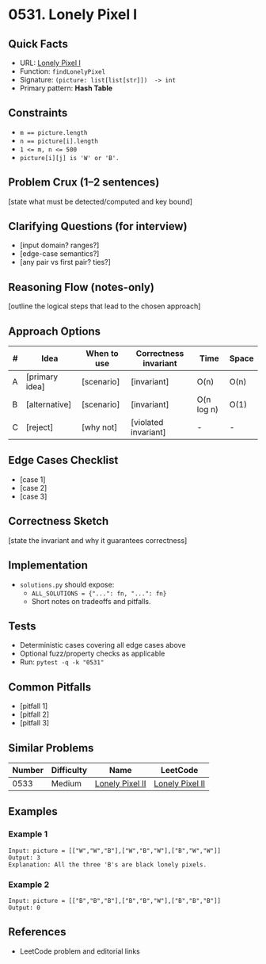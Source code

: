 # 0531. Lonely Pixel I

## Quick Facts

- URL: [Lonely Pixel I](https://leetcode.com/problems/lonely-pixel-i/)
- Function: `findLonelyPixel`
- Signature: `(picture: list[list[str]])  -> int`
- Primary pattern: **Hash Table**

## Constraints

- `m == picture.length`
- `n == picture[i].length`
- `1 <= m, n <= 500`
- `picture[i][j] is 'W' or 'B'.`

## Problem Crux (1–2 sentences)

[state what must be detected/computed and key bound]

## Clarifying Questions (for interview)

- [input domain? ranges?]
- [edge-case semantics?]
- [any pair vs first pair? ties?]

## Reasoning Flow (notes-only)

[outline the logical steps that lead to the chosen approach]

## Approach Options

| #   | Idea           | When to use | Correctness invariant | Time       | Space |
| --- | -------------- | ----------- | --------------------- | ---------- | ----- |
| A   | [primary idea] | [scenario]  | [invariant]           | O(n)       | O(n)  |
| B   | [alternative]  | [scenario]  | [invariant]           | O(n log n) | O(1)  |
| C   | [reject]       | [why not]   | [violated invariant]  | -          | -     |

## Edge Cases Checklist

- [case 1]
- [case 2]
- [case 3]

## Correctness Sketch

[state the invariant and why it guarantees correctness]

## Implementation

- `solutions.py` should expose:
    - `ALL_SOLUTIONS = {"...": fn, "...": fn}`
    - Short notes on tradeoffs and pitfalls.

## Tests

- Deterministic cases covering all edge cases above
- Optional fuzz/property checks as applicable
- Run: `pytest -q -k "0531"`

## Common Pitfalls

- [pitfall 1]
- [pitfall 2]
- [pitfall 3]

## Similar Problems

| Number | Difficulty | Name                                                 | LeetCode                                                          |
| ------ | ---------- | ---------------------------------------------------- | ----------------------------------------------------------------- |
| 0533   | Medium     | [Lonely Pixel II](../0533-lonely-pixel-ii/readme.md) | [Lonely Pixel II](https://leetcode.com/problems/lonely-pixel-ii/) |

## Examples

### Example 1

```text
Input: picture = [["W","W","B"],["W","B","W"],["B","W","W"]]
Output: 3
Explanation: All the three 'B's are black lonely pixels.
```

### Example 2

```text
Input: picture = [["B","B","B"],["B","B","W"],["B","B","B"]]
Output: 0
```

## References

- LeetCode problem and editorial links
